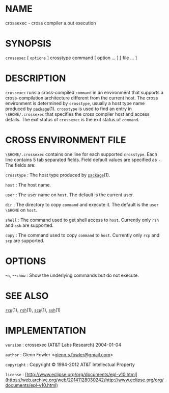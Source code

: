 # NAME

crossexec - cross compiler a.out execution

# SYNOPSIS

`crossexec` \[ `options` \] crosstype command \[ option ... \] \[ file ... \]

# DESCRIPTION

`crossexec` runs a cross-compiled `command` in an environment that
supports a cross-compilation architecture different from the current
host. The cross environment is determined by `crosstype`, usually a host
type name produced by
[`package`](/web/20141128030242/http://www2.research.att.com/~astopen/man/man1/package.html)(1).
`crosstype` is used to find an entry in `\$HOME/.crossexec` that
specifies the cross compiler host and access details.
The exit status of `crossexec` is the exit status of `command`.

# CROSS ENVIRONMENT FILE

`\$HOME/.crossexec` contains one line for each supported `crosstype`.
Each line contains 5 tab separated fields. Field default values are
specified as `-`. The fields are:

`crosstype`
:   The host type produced by
    [`package`](/web/20141128030242/http://www2.research.att.com/~astopen/man/man1/package.html)(1).

`host`
: The host name.

`user`
: The user name on `host`. The default is the current user.

`dir`
: The directory to copy `command` and execute it. The default is the
    `user` `\$HOME` on `host`.

`shell`
:   The command used to get shell access to `host`. Currently only
    `rsh` and `ssh` are supported.

`copy`
: The command used to copy `command` to `host`. Currently only `rcp`
    and `scp` are supported.

# OPTIONS

-`n`, --`show`
:   Show the underlying commands but do not execute.

# SEE ALSO

[`rcp`](/web/20141128030242/http://www2.research.att.com/~astopen/man/man1/rcp.html)(1),
[`rsh`](/web/20141128030242/http://www2.research.att.com/~astopen/man/man1/rsh.html)(1),
[`scp`](/web/20141128030242/http://www2.research.att.com/~astopen/man/man1/scp.html)(1),
[`ssh`](/web/20141128030242/http://www2.research.att.com/~astopen/man/man1/ssh.html)(1)

# IMPLEMENTATION

`version`
:   crossexec (AT&T Labs Research) 2004-01-04

`author`
:   Glenn Fowler
    &lt;[glenn.s.fowler@gmail.com](https://web.archive.org/web/20141128030242/mailto:glenn.s.fowler@gmail.com)&gt;

`copyright`
:   Copyright © 1994-2012 AT&T Intellectual Property

`license`
:   [http://www.eclipse.org/org/documents/epl-v10.html](https://web.archive.org/web/20141128030242/http://www.eclipse.org/org/documents/epl-v10.html)


